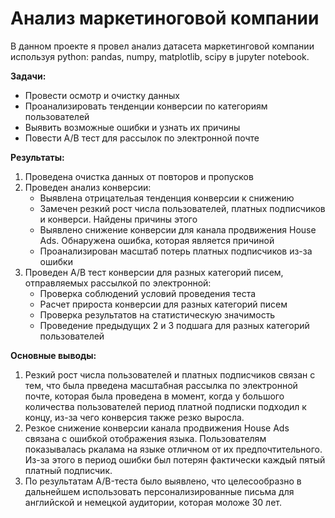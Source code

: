 # Анализ маркетиноговой компании

В данном проекте я провел анализ датасета маркетинговой компании используя python: pandas, numpy, matplotlib, scipy в jupyter notebook.

**Задачи:**
- Провести осмотр и очистку данных
- Проанализировать тенденции конверсии по категориям пользователей
- Выявить возможные ошибки и узнать их причины 
- Повести A/B тест для рассылок по электронной почте

**Результаты:**
1. Проведена очистка данных от повторов и пропусков
2. Проведен анализ конверсии:
   - Выявлена отрицательая тенденция конверсии к снижению
   - Замечен резкий рост числа пользователей, платных подписчиков и конверси. Найдены причины этого
   - Выявлено снижение конверсии для канала продвижения House Ads. Обнаружена ошибка, которая является причиной
   - Проанализирован масштаб потерь платных подписчиков из-за ошибки
3. Проведен A/B тест конверсии для разных категорий писем, отправляемых рассылкой по электронной:
   - Проверка соблюдений условий проведения теста
   - Расчет прироста конверсии для разных категорий писем
   - Проверка результатов на статистическую значимость
   - Проведение предыдущих 2 и 3 подшага для разных категорий пользователей

**Основные выводы:**
1. Резкий рост числа пользователей и платных подписчиков связан с тем, что была прведена масштабная рассылка по электронной почте, которая была проведена в момент, когда у большого количества пользователей период платной подписки подходил к концу, из-за чего конверсия также резко выросла. 
2. Резкое снижение конверсии канала продвижения House Ads связана с ошибкой отображения языка. Пользователям показывалась ркалама на языке отличном от их предпочтительного. Из-за этого в период ошибки был потерян фактически каждый пятый платный подписчик.
3. По результатам A/B-теста было выявлено, что целесообразно в дальнейшем использовать персонализированные письма для английской и немецкой аудитории, которая моложе 30 лет.
